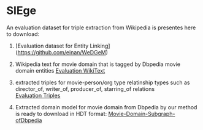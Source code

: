 # SIEge
An evaluation dataset for triple extraction from Wikipedia is presentes here to download:

1. [Evaluation dataset for Entity Linking] (https://github.com/einan/WeDGeM)

2. Wikipedia text for movie domain that is tagged by Dbpedia movie domain entities
[Evaluation WikiText](https://drive.google.com/file/d/1REbRjMRNYqnLy2ma65owW4p5TI7z2l4X/view?usp=sharing "Evaluation WikiText") 

3. extracted triples for movie-person/org type relatinship types such as director_of, writer_of, producer_of, starring_of relations  
[Evaluation Triples](https://drive.google.com/open?id=1npqGcMpyPg4yHdfjaxk0i9xMHE-Nx4L0 "Evaluation Triples")

4. Extracted domain model for movie domain from Dbpedia by our method is ready to download in HDT format: [Movie-Domain-Subgraph-ofDbpedia](https://drive.google.com/open?id=14X7Tm1K8_5Rp8cPbs_LTM-biFwCFsahU "MovieDomainRDFModel-HDT-Format") 
